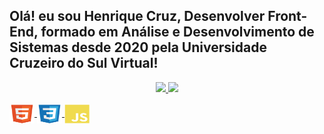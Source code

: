 ## Olá! eu sou Henrique Cruz, Desenvolver Front-End, formado em Análise e Desenvolvimento de Sistemas desde 2020 pela Universidade Cruzeiro do Sul Virtual!
<div align="center">
  <a href="https://github.com/HenriqueCruz1986">
  <img height="180em" src="https://github-readme-stats.vercel.app/api?username=HenriqueCruz1986&show_icons=true&theme=dracula&include_all_commits=true&count_private=true"/>
  <img height="180em" src="https://github-readme-stats.vercel.app/api/top-langs/?username=HenriqueCruz1986&layout=compact&langs_count=7&theme=dracula"/>
</div align="center">
  <div style="display: inline_block"><br>
  <img align="center" alt="HenriqueCruz-HTML" height="30" width="40" src="https://raw.githubusercontent.com/devicons/devicon/master/icons/html5/html5-original.svg">
  <img align="center" alt="HenriqueCruz-CSS" height="30" width="40" src="https://raw.githubusercontent.com/devicons/devicon/master/icons/css3/css3-original.svg">
  <img align="center" alt="HenriqueCruz-Js" height="30" width="40" src="https://raw.githubusercontent.com/devicons/devicon/master/icons/javascript/javascript-plain.svg">
</div>
